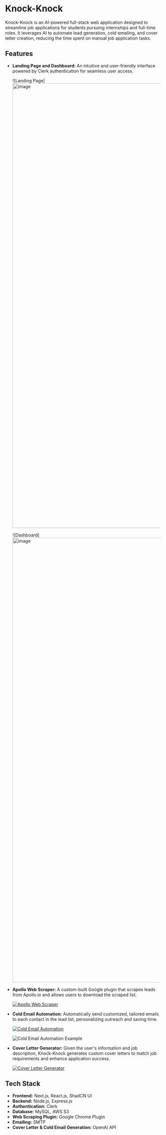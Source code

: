 # Knock-Knock

Knock-Knock is an AI-powered full-stack web application designed to streamline job applications for students pursuing internships and full-time roles. It leverages AI to automate lead generation, cold emailing, and cover letter creation, reducing the time spent on manual job application tasks.

## Features

- **Landing Page and Dashboard:** An intuitive and user-friendly interface powered by Clerk authentication for seamless user access.
  
  ![Landing Page]
  <img width="1436" alt="image" src="https://github.com/user-attachments/assets/25733e4d-df53-4dbb-9f21-b116e67afe7c">

  ![Dashboard]
  <img width="1436" alt="image" src="https://github.com/user-attachments/assets/f69667d5-c2ab-4835-8d2b-bde444510f52">


- **Apollo Web Scraper:** A custom-built Google plugin that scrapes leads from Apollo.io and allows users to download the scraped list.

  [![Apollo Web Scraper](https://img.youtube.com/vi/pqTQKKBMGH4/0.jpg)](https://youtu.be/pqTQKKBMGH4)

- **Cold Email Automation:** Automatically send customized, tailored emails to each contact in the lead list, personalizing outreach and saving time.

  [![Cold Email Automation](https://img.youtube.com/vi/lN0p4wB3y30/0.jpg)](https://youtu.be/lN0p4wB3y30)
  
  ![Cold Email Automation Example](https://github.com/user-attachments/assets/ac352e74-6b03-4136-8fdd-aa4e1b9b33ae)

- **Cover Letter Generator:** Given the user's information and job description, Knock-Knock generates custom cover letters to match job requirements and enhance application success.

  [![Cover Letter Generator](https://img.youtube.com/vi/afmzuFTlE9M/0.jpg)](https://youtu.be/afmzuFTlE9M)

## Tech Stack

- **Frontend:** Next.js, React.js, ShadCN UI
- **Backend:** Node.js, Express.js
- **Authentication:** Clerk
- **Database:** MySQL, AWS S3
- **Web Scraping Plugin:** Google Chrome Plugin
- **Emailing:** SMTP
- **Cover Letter & Cold Email Generation:** OpenAI API
